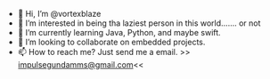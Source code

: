 - 👋 Hi, I’m @vortexblaze
- 👀 I’m interested in being tha laziest person in this world....... or not
- 🌱 I’m currently learning Java, Python, and maybe swift.
- 💞️ I’m looking to collaborate on embedded projects.
- 📫 How to reach me? Just send me a email. >> impulsegundamms@gmail.com<<

<!---
vortexblaze/vortexblaze is a ✨ special ✨ repository because its `README.md` (this file) appears on your GitHub profile.
You can click the Preview link to take a look at your changes.
--->
